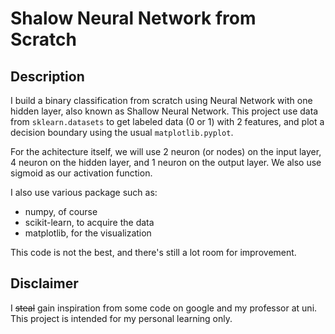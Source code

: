 # Shalow Neural Network from Scratch

## Description

I build a binary classification from scratch using Neural Network with one hidden layer, also known as Shallow Neural Network.
This project use data from `sklearn.datasets` to get labeled data (0 or 1) with 2 features, and plot a decision boundary using the usual `matplotlib.pyplot`.

For the achitecture itself, we will use 2 neuron (or nodes) on the input layer, 4 neuron on the hidden layer, and 1 neuron on the output layer. We also use sigmoid 
as our activation function.

I also use various package such as:

- numpy, of course
- scikit-learn, to acquire the data
- matplotlib, for the visualization

This code is not the best, and there's still a lot room for improvement.

## Disclaimer
I ~~steal~~ gain inspiration from some code on google and my professor at uni. This project is intended for my personal learning only.
